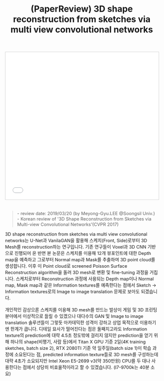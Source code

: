 ﻿---
title: "(PaperReview) 3D shape reconstruction from sketches via multi view convolutional networks"
tags: 
  - Deep Learning
  - Computer Graphics
  - Computer Vision
  - Image to Image Translation
  - Sketch to 3D Model
  - 3D Reconstruction
categories:
  - PaperReview
toc: false
comments: 
  provider: "disqus"
  disqus:
    shortname: "https-brstar96-github-io"
use_math: true
header:
  teaser: /assets/Images/paper-review3d-shape-reconstruction-from-sketches-via-multi-view-convolutional-networks-1-638.jpg
---
<center>
<iframe src="//www.slideshare.net/slideshow/embed_code/key/HRfU2axTgzNfhe" width="595" height="485" frameborder="0" marginwidth="0" marginheight="0" scrolling="no" style="border:1px solid #CCC; border-width:1px; margin-bottom:5px; max-width: 100%;" allowfullscreen> </iframe>
</center><br>

<Blockquote><span style="font-size:11pt">- review date: 2019/03/20 (by Meyong-Gyu.LEE @Soongsil Univ.)<br>- Korean review of '3D Shape Reconstruction from Sketches via Multi-view Convolutional Networks'(CVPR 2017)</span></Blockquote>

<span style="font-size:11pt">
3D shape reconstruction from sketches via multi view convolutional networks는 U-Net과 VanilaGAN을 활용해 스케치(Front, Side)로부터 3D Mesh를 reconstruction하는 연구입니다. 기존 연구들이 Voxel과 3D CNN 기반으로 진행되어 온 반면 본 논문은 스케치를 이용해 12개 뷰포인트에 대한 Depth map을 예측하고 그로부터 Normal map과 Mask를 추출하여 3D point cloud를 생성합니다. 이후 이 Point cloud로 screened Poisson Surface Reconstruction algorithm을 돌려 3D mesh로 변환 및 fine-tuning 과정을 거칩니다. 스케치로부터 Reconstruction 과정에 사용되는 Depth map이나 Normal map, Mask map과 같은 Information textures를 예측한다는 점에서 Sketch → Information textures로의 Image to image translation 문제로 보아도 되겠습니다. <br><br>
개인적인 감상으론 스케치를 이용해 3D mesh를 만드는 발상이 게임 및 3D 프린팅 분야에서 이상적으로 들릴 수 있겠으나 대다수의 GAN 및 Image to image translation 솔루션들이 그렇듯 아카데믹한 성격이 강하고 상업 목적으로 이용하기엔 한계가 큽니다. 디테일 묘사가 떨어진다는 점은 둘째치고라도 Information texture의 prediction에 대략 4.5초 정도밖에 걸리지 않지만 prediction을 얻기 위해 하나의 shape(비행기, 사람 등)에서 Titan X GPU 기준 2일(4K training sketches, batch size 2), RTX 2080TI 기준 약 일주일(batch size 1)이 학습 과정에 소요된다는 점, predicted information texture들로 3D mesh를 구성하는데 대략 4초가 소요되지만 Intel Xeon E5-2699 v3(약 350만원) CPU를 두 대나 사용한다는 점에서 상당히 비효율적이라고 할 수 있겠습니다. (I7-9700k는 40분 소요)<br>
</span>